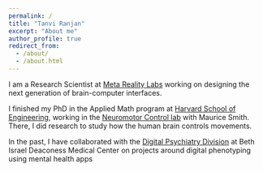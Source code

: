 ```yaml
---
permalink: /
title: "Tanvi Ranjan"
excerpt: "About me"
author_profile: true
redirect_from: 
  - /about/
  - /about.html
---
```

I am a Research Scientist at [Meta Reality Labs](https://about.meta.com/realitylabs/) working on designing the next generation of brain-computer interfaces.

I finished my PhD in the Applied Math program at [Harvard School of Engineering](https://www.seas.harvard.edu/), working in the [Neuromotor Control lab](https://groups.seas.harvard.edu/motorlab/) with Maurice Smith. There, I did research to study how the human brain controls movements.

In the past, I have collaborated with the [Digital Psychiatry Division](https://www.digitalpsych.org/people.html) at Beth Israel Deaconess Medical Center on projects around digital phenotyping using mental health apps
